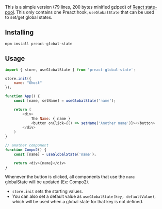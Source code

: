 This is a simple version (79 lines, 200 bytes minified gziped) of [React state-pool](https://github.com/yezyilomo/state-pool). This only contains one Preact hook, `useGlobalState` that can be used to set/get global states.

## Installing

```
npm install preact-global-state
```

## Usage

```js
import { store, useGlobalState } from 'preact-global-state';

store.init({
    name: "Ghost"
});

function App() {
    const [name, setName] = useGlobalState('name');

    return (
        <div>
            The Name: { name }
            <button onClick={() => setName('Another name')}></button>   
        </div>
    )
}

// another component
function Compo2() {
    const [name] = useGlobalState('name');

    return <div>{name}</div>
}
```

Whenever the button is clicked, all components that use the `name` globalState will be updated (Ex: Compo2).

* `store.init` sets the starting values.
* You can also set a default value as `useGlobalState(key, defaultValue)`, which will be used when a global state for that key is not defined.